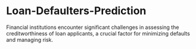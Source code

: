 # Loan-Defaulters-Prediction
Financial institutions encounter significant challenges in assessing the creditworthiness of loan applicants, a crucial factor for minimizing defaults and managing risk.
